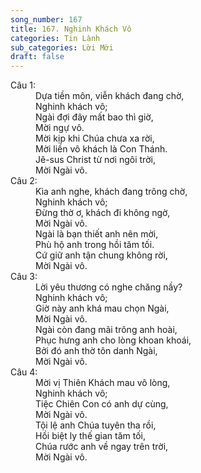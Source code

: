 ```yaml
---
song_number: 167
title: 167. Nghinh Khách Vô
categories: Tin Lành
sub_categories: Lời Mời
draft: false
---
```

<dl><dt>Câu 1:</dt><dd data-verse="1">Dựa tiền môn, viễn khách đang chờ, <br/>Nghinh khách vô; <br/>Ngài đợi đây mất bao thì giờ, <br/>Mời ngự vô. <br/>Mời kịp khi Chúa chưa xa rời, <br/>Mời liền vô khách là Con Thánh. <br/>Jê-sus Christ từ nơi ngôi trời, <br/>Mời Ngài vô. </dd><dt>Câu 2:</dt><dd data-verse="2"> Kìa anh nghe, khách đang trông chờ, <br/>Nghinh khách vô; <br/>Đừng thờ ơ, khách đi không ngờ, <br/>Mời Ngài vô. <br/>Ngài là bạn thiết anh nên mời, <br/>Phù hộ anh trong hồi tăm tối. <br/>Cứ giữ anh tận chung không rời, <br/>Mời Ngài vô. </dd><dt>Câu 3:</dt><dd data-verse="3">Lời yêu thương có nghe chăng nầy? <br/>Nghinh khách vô; <br/>Giờ này anh khá mau chọn Ngài, <br/>Mời Ngài vô. <br/>Ngài còn đang mãi trông anh hoài, <br/>Phục hưng anh cho lòng khoan khoái, <br/>Bởi đó anh thờ tôn danh Ngài, <br/>Mời Ngài vô. </dd><dt>Câu 4:</dt><dd data-verse="4">Mời vị Thiên Khách mau vô lòng, <br/>Nghinh khách vô; <br/>Tiệc Chiên Con có anh dự cùng, <br/>Mời Ngài vô. <br/>Tội lệ anh Chúa tuyên tha rồi, <br/>Hồi biệt ly thế gian tăm tối, <br/>Chúa rước anh về ngay trên trời, <br/>Mời Ngài vô. </dd></dl>